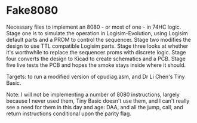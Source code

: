 # Fake8080
Necessary files to implement an 8080 - or most of one - in 74HC logic.
Stage one is to simulate the operation in Logisim-Evolution, using Logisim default parts and a PROM to control the sequencer.
Stage two modifies the design to use TTL compatible Logisim parts.
Stage three looks at whether it's worthwhile to replace the sequencer proms with discrete logic.
Stage four converts the design to Kicad to create schematics and a PCB.
Stage five live tests the PCB and hopes the smoke stays inside where it should.

Targets: to run a modified version of cpudiag.asm, and Dr Li Chen's Tiny Basic.

Note: I will not be implementing a number of 8080 instructions, largely because I never used them, Tiny Basic doesn't use them, and I can't really see a need for them in this day and age: DAA, and all the jump, call, and return instructions conditional upon the parity flag.
